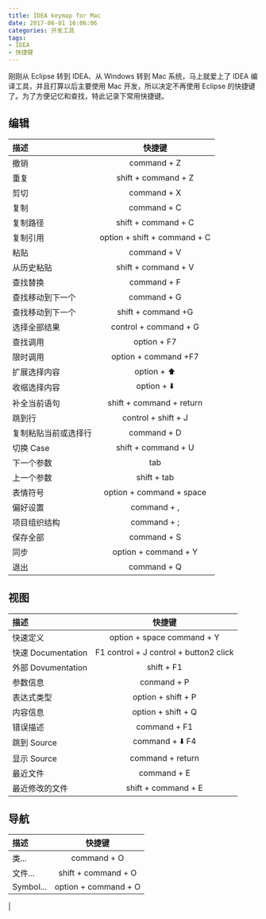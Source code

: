 ```yaml
---
title: IDEA keymap for Mac
date: 2017-06-01 16:06:06
categories: 开发工具
tags:
- IDEA
- 快捷键
---
```


刚刚从 Eclipse 转到 IDEA、从 Windows 转到 Mac 系统，马上就爱上了 IDEA 编译工具，并且打算以后主要使用 Mac 开发，所以决定不再使用 Eclipse 的快捷键了。为了方便记忆和查找，特此记录下常用快捷键。

<!--more-->

## 编辑
|描述|快捷键|
|:--|:--:|
|撤销|command + Z|
|重复|shift + command + Z|
|剪切|command + X|
|复制|command + C|
|复制路径|shift + command + C|
|复制引用|option + shift + command + C|
|粘贴|command + V|
|从历史粘贴|shift + command + V|
|查找替换|command + F|
|查找移动到下一个|command + G|
|查找移动到下一个|shift + command +G|
|选择全部结果|control + command + G|
|查找调用|option + F7|
|限时调用|option + command +F7|
|扩展选择内容|option + ⬆️|
|收缩选择内容|option + ⬇️|
|补全当前语句|shift + command + return|
|跳到行|control + shift + J|
|复制粘贴当前或选择行|command + D|
|切换 Case|shift + command + U|
|下一个参数|tab|
|上一个参数|shift + tab|
|表情符号|option + command + space|
|偏好设置|command + ,|
|项目组织结构|command + ;|
|保存全部|command + S|
|同步|option + command + Y|
|退出|command + Q|

## 视图
|描述|快捷键|
|:--|:--:|
|快速定义|option + space command + Y|
|快速 Documentation|F1 control + J control + button2 click|
|外部 Dovumentation|shift + F1|
|参数信息|conmand + P|
|表达式类型|option + shift + P|
|内容信息|option + shift + Q|
|错误描述|command + F1|
|跳到 Source|command + ⬇️ F4|
|显示 Source|command + return|
|最近文件|command + E|
|最近修改的文件|shift + command + E|

## 导航
|描述|快捷键|
|:--|:--:|
|类...|command + O|
|文件...|shift + command + O|
|Symbol...|option + command + O|
|